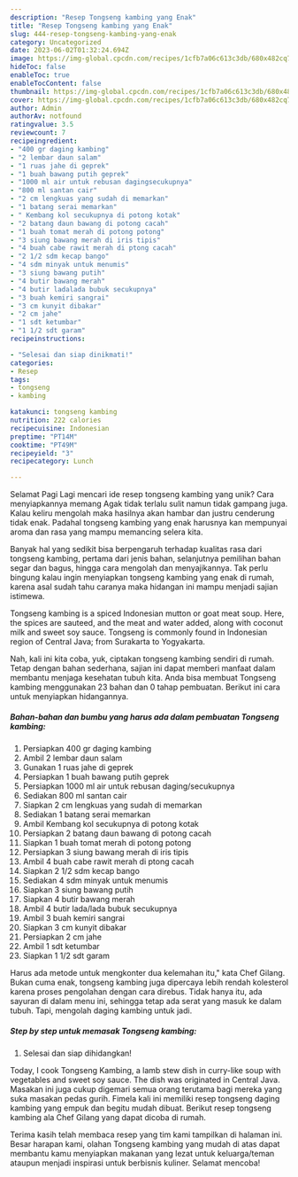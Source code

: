 ```yaml
---
description: "Resep Tongseng kambing yang Enak"
title: "Resep Tongseng kambing yang Enak"
slug: 444-resep-tongseng-kambing-yang-enak
category: Uncategorized
date: 2023-06-02T01:32:24.694Z
image: https://img-global.cpcdn.com/recipes/1cfb7a06c613c3db/680x482cq70/tongseng-kambing-foto-resep-utama.jpg
hideToc: false
enableToc: true
enableTocContent: false
thumbnail: https://img-global.cpcdn.com/recipes/1cfb7a06c613c3db/680x482cq70/tongseng-kambing-foto-resep-utama.jpg
cover: https://img-global.cpcdn.com/recipes/1cfb7a06c613c3db/680x482cq70/tongseng-kambing-foto-resep-utama.jpg
author: Admin
authorAv: notfound
ratingvalue: 3.5
reviewcount: 7
recipeingredient:
- "400 gr daging kambing"
- "2 lembar daun salam"
- "1 ruas jahe di geprek"
- "1 buah bawang putih geprek"
- "1000 ml air untuk rebusan dagingsecukupnya"
- "800 ml santan cair"
- "2 cm lengkuas yang sudah di memarkan"
- "1 batang serai memarkan"
- " Kembang kol secukupnya di potong kotak"
- "2 batang daun bawang di potong cacah"
- "1 buah tomat merah di potong potong"
- "3 siung bawang merah di iris tipis"
- "4 buah cabe rawit merah di ptong cacah"
- "2 1/2 sdm kecap bango"
- "4 sdm minyak untuk menumis"
- "3 siung bawang putih"
- "4 butir bawang merah"
- "4 butir ladalada bubuk secukupnya"
- "3 buah kemiri sangrai"
- "3 cm kunyit dibakar"
- "2 cm jahe"
- "1 sdt ketumbar"
- "1 1/2 sdt garam"
recipeinstructions:

- "Selesai dan siap dinikmati!"
categories:
- Resep
tags:
- tongseng
- kambing

katakunci: tongseng kambing 
nutrition: 222 calories
recipecuisine: Indonesian
preptime: "PT14M"
cooktime: "PT49M"
recipeyield: "3"
recipecategory: Lunch

---
```



Selamat Pagi Lagi mencari ide resep tongseng kambing yang unik? Cara menyiapkannya memang Agak tidak terlalu sulit namun tidak gampang juga. Kalau keliru mengolah maka hasilnya akan hambar dan justru cenderung tidak enak. Padahal tongseng kambing yang enak harusnya kan mempunyai aroma dan rasa yang mampu memancing selera kita.


Banyak hal yang sedikit bisa berpengaruh terhadap kualitas rasa dari tongseng kambing, pertama dari jenis bahan, selanjutnya pemilihan bahan segar dan bagus, hingga cara mengolah dan menyajikannya. Tak perlu bingung kalau ingin menyiapkan tongseng kambing yang enak di rumah, karena asal sudah tahu caranya maka hidangan ini mampu menjadi sajian istimewa.

Tongseng kambing is a spiced Indonesian mutton or goat meat soup. Here, the spices are sauteed, and the meat and water added, along with coconut milk and sweet soy sauce. Tongseng is commonly found in Indonesian region of Central Java; from Surakarta to Yogyakarta.


Nah, kali ini kita coba, yuk, ciptakan tongseng kambing sendiri di rumah. Tetap dengan bahan sederhana, sajian ini dapat memberi manfaat dalam membantu menjaga kesehatan tubuh kita. Anda bisa membuat Tongseng kambing menggunakan 23 bahan dan 0 tahap pembuatan. Berikut ini cara untuk menyiapkan hidangannya.

<!--inarticleads1-->

##### Bahan-bahan dan bumbu yang harus ada dalam pembuatan Tongseng kambing:

1. Persiapkan 400 gr daging kambing
1. Ambil 2 lembar daun salam
1. Gunakan 1 ruas jahe di geprek
1. Persiapkan 1 buah bawang putih geprek
1. Persiapkan 1000 ml air untuk rebusan daging/secukupnya
1. Sediakan 800 ml santan cair
1. Siapkan 2 cm lengkuas yang sudah di memarkan
1. Sediakan 1 batang serai memarkan
1. Ambil  Kembang kol secukupnya di potong kotak
1. Persiapkan 2 batang daun bawang di potong cacah
1. Siapkan 1 buah tomat merah di potong potong
1. Persiapkan 3 siung bawang merah di iris tipis
1. Ambil 4 buah cabe rawit merah di ptong cacah
1. Siapkan 2 1/2 sdm kecap bango
1. Sediakan 4 sdm minyak untuk menumis
1. Siapkan 3 siung bawang putih
1. Siapkan 4 butir bawang merah
1. Ambil 4 butir lada/lada bubuk secukupnya
1. Ambil 3 buah kemiri sangrai
1. Siapkan 3 cm kunyit dibakar
1. Persiapkan 2 cm jahe
1. Ambil 1 sdt ketumbar
1. Siapkan 1 1/2 sdt garam


Harus ada metode untuk mengkonter dua kelemahan itu,&#34; kata Chef Gilang. Bukan cuma enak, tongseng kambing juga dipercaya lebih rendah kolesterol karena proses pengolahan dengan cara direbus. Tidak hanya itu, ada sayuran di dalam menu ini, sehingga tetap ada serat yang masuk ke dalam tubuh. Tapi, mengolah daging kambing untuk jadi. 

<!--inarticleads2-->

##### Step by step untuk memasak Tongseng kambing:


1. Selesai dan siap dihidangkan!

Today, I cook Tongseng Kambing, a lamb stew dish in curry-like soup with vegetables and sweet soy sauce. The dish was originated in Central Java. Masakan ini juga cukup digemari semua orang terutama bagi mereka yang suka masakan pedas gurih. Fimela kali ini memiliki resep tongseng daging kambing yang empuk dan begitu mudah dibuat. Berikut resep tongseng kambing ala Chef Gilang yang dapat dicoba di rumah. 

Terima kasih telah membaca resep yang tim kami tampilkan di halaman ini. Besar harapan kami, olahan Tongseng kambing yang mudah di atas dapat membantu kamu menyiapkan makanan yang lezat untuk keluarga/teman ataupun menjadi inspirasi untuk berbisnis kuliner. Selamat mencoba!
